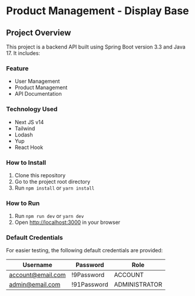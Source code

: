 # Product Management - Display Base

## Project Overview

This project is a backend API built using Spring Boot version 3.3 and Java 17. It includes:

### Feature

- User Management
- Product Management
- API Documentation

### Technology Used

- Next JS v14
- Tailwind
- Lodash
- Yup
- React Hook

### How to Install

1. Clone this repository
2. Go to the project root directory
3. Run `npm install` or `yarn install`

### How to Run

1. Run `npm run dev` or `yarn dev`
2. Open [http://localhost:3000](http://localhost:3000) in your browser

### Default Credentials

For easier testing, the following default credentials are provided:

| Username          | Password    | Role          |
| ----------------- | ----------- | ------------- |
| account@email.com | !9Password  | ACCOUNT       |
| admin@email.com   | !91Password | ADMINISTRATOR |
